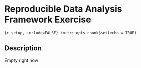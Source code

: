 Reproducible Data Analysis Framework Exercise
================

`{r setup, include=FALSE} knitr::opts_chunk$set(echo = TRUE)`

## Description

Empty right now
